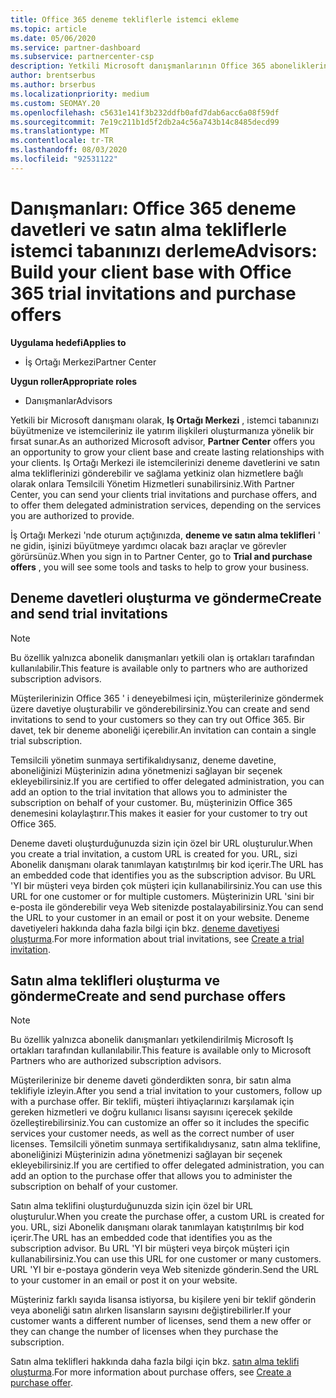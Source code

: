 ```yaml
---
title: Office 365 deneme tekliflerle istemci ekleme
ms.topic: article
ms.date: 05/06/2020
ms.service: partner-dashboard
ms.subservice: partnercenter-csp
description: Yetkili Microsoft danışmanlarının Office 365 aboneliklerini nasıl büyütireceğinizi öğrenin. Müşterilere Office 365 deneme davetleri ve satın alma teklifleri oluşturun ve gönderin.
author: brentserbus
ms.author: brserbus
ms.localizationpriority: medium
ms.custom: SEOMAY.20
ms.openlocfilehash: c5631e141f3b232ddfb0afd7dab6acc6a08f59df
ms.sourcegitcommit: 7e19c211b1d5f2db2a4c56a743b14c8485decd99
ms.translationtype: MT
ms.contentlocale: tr-TR
ms.lasthandoff: 08/03/2020
ms.locfileid: "92531122"
---
```

# <a name="advisors-build-your-client-base-with-office-365-trial-invitations-and-purchase-offers"></a><span data-ttu-id="03b27-104">Danışmanları: Office 365 deneme davetleri ve satın alma tekliflerle istemci tabanınızı derleme</span><span class="sxs-lookup"><span data-stu-id="03b27-104">Advisors: Build your client base with Office 365 trial invitations and purchase offers</span></span>

<span data-ttu-id="03b27-105">**Uygulama hedefi**</span><span class="sxs-lookup"><span data-stu-id="03b27-105">**Applies to**</span></span>

- <span data-ttu-id="03b27-106">İş Ortağı Merkezi</span><span class="sxs-lookup"><span data-stu-id="03b27-106">Partner Center</span></span>
 
<span data-ttu-id="03b27-107">**Uygun roller**</span><span class="sxs-lookup"><span data-stu-id="03b27-107">**Appropriate roles**</span></span>

- <span data-ttu-id="03b27-108">Danışmanlar</span><span class="sxs-lookup"><span data-stu-id="03b27-108">Advisors</span></span>


<span data-ttu-id="03b27-109">Yetkili bir Microsoft danışmanı olarak, **Iş Ortağı Merkezi** , istemci tabanınızı büyütmenize ve istemcileriniz ile yatırım ilişkileri oluşturmanıza yönelik bir fırsat sunar.</span><span class="sxs-lookup"><span data-stu-id="03b27-109">As an authorized Microsoft advisor, **Partner Center** offers you an opportunity to grow your client base and create lasting relationships with your clients.</span></span> <span data-ttu-id="03b27-110">Iş Ortağı Merkezi ile istemcilerinizi deneme davetlerini ve satın alma tekliflerinizi gönderebilir ve sağlama yetkiniz olan hizmetlere bağlı olarak onlara Temsilcili Yönetim Hizmetleri sunabilirsiniz.</span><span class="sxs-lookup"><span data-stu-id="03b27-110">With Partner Center, you can send your clients trial invitations and purchase offers, and to offer them delegated administration services, depending on the services you are authorized to provide.</span></span>

<span data-ttu-id="03b27-111">İş Ortağı Merkezi 'nde oturum açtığınızda, **deneme ve satın alma teklifleri** ' ne gidin, işinizi büyütmeye yardımcı olacak bazı araçlar ve görevler görürsünüz.</span><span class="sxs-lookup"><span data-stu-id="03b27-111">When you sign in to Partner Center, go to **Trial and purchase offers** , you will see some tools and tasks to help to grow your business.</span></span>

## <a name="create-and-send-trial-invitations"></a><span data-ttu-id="03b27-112">Deneme davetleri oluşturma ve gönderme</span><span class="sxs-lookup"><span data-stu-id="03b27-112">Create and send trial invitations</span></span>

> [!NOTE]
> <span data-ttu-id="03b27-113">Bu özellik yalnızca abonelik danışmanları yetkili olan iş ortakları tarafından kullanılabilir.</span><span class="sxs-lookup"><span data-stu-id="03b27-113">This feature is available only to partners who are authorized subscription advisors.</span></span>

<span data-ttu-id="03b27-114">Müşterilerinizin Office 365 ' i deneyebilmesi için, müşterilerinize göndermek üzere davetiye oluşturabilir ve gönderebilirsiniz.</span><span class="sxs-lookup"><span data-stu-id="03b27-114">You can create and send invitations to send to your customers so they can try out Office 365.</span></span> <span data-ttu-id="03b27-115">Bir davet, tek bir deneme aboneliği içerebilir.</span><span class="sxs-lookup"><span data-stu-id="03b27-115">An invitation can contain a single trial subscription.</span></span>

<span data-ttu-id="03b27-116">Temsilcili yönetim sunmaya sertifikalıdıysanız, deneme davetine, aboneliğinizi Müşterinizin adına yönetmenizi sağlayan bir seçenek ekleyebilirsiniz.</span><span class="sxs-lookup"><span data-stu-id="03b27-116">If you are certified to offer delegated administration, you can add an option to the trial invitation that allows you to administer the subscription on behalf of your customer.</span></span> <span data-ttu-id="03b27-117">Bu, müşterinizin Office 365 denemesini kolaylaştırır.</span><span class="sxs-lookup"><span data-stu-id="03b27-117">This makes it easier for your customer to try out Office 365.</span></span>

<span data-ttu-id="03b27-118">Deneme daveti oluşturduğunuzda sizin için özel bir URL oluşturulur.</span><span class="sxs-lookup"><span data-stu-id="03b27-118">When you create a trial invitation, a custom URL is created for you.</span></span> <span data-ttu-id="03b27-119">URL, sizi Abonelik danışmanı olarak tanımlayan katıştırılmış bir kod içerir.</span><span class="sxs-lookup"><span data-stu-id="03b27-119">The URL has an embedded code that identifies you as the subscription advisor.</span></span> <span data-ttu-id="03b27-120">Bu URL 'YI bir müşteri veya birden çok müşteri için kullanabilirsiniz.</span><span class="sxs-lookup"><span data-stu-id="03b27-120">You can use this URL for one customer or for multiple customers.</span></span> <span data-ttu-id="03b27-121">Müşterinizin URL 'sini bir e-posta ile gönderebilir veya Web sitenizde postalayabilirsiniz.</span><span class="sxs-lookup"><span data-stu-id="03b27-121">You can send the URL to your customer in an email or post it on your website.</span></span>
<span data-ttu-id="03b27-122">Deneme davetiyeleri hakkında daha fazla bilgi için bkz. [deneme davetiyesi oluşturma](advisors-create-a-trial-invitation.md).</span><span class="sxs-lookup"><span data-stu-id="03b27-122">For more information about trial invitations, see [Create a trial invitation](advisors-create-a-trial-invitation.md).</span></span>

## <a name="create-and-send-purchase-offers"></a><span data-ttu-id="03b27-123">Satın alma teklifleri oluşturma ve gönderme</span><span class="sxs-lookup"><span data-stu-id="03b27-123">Create and send purchase offers</span></span>

> [!NOTE]
> <span data-ttu-id="03b27-124">Bu özellik yalnızca abonelik danışmanları yetkilendirilmiş Microsoft Iş ortakları tarafından kullanılabilir.</span><span class="sxs-lookup"><span data-stu-id="03b27-124">This feature is available only to Microsoft Partners who are authorized subscription advisors.</span></span>

<span data-ttu-id="03b27-125">Müşterilerinize bir deneme daveti gönderdikten sonra, bir satın alma teklifiyle izleyin.</span><span class="sxs-lookup"><span data-stu-id="03b27-125">After you send a trial invitation to your customers, follow up with a purchase offer.</span></span> <span data-ttu-id="03b27-126">Bir teklifi, müşteri ihtiyaçlarınızı karşılamak için gereken hizmetleri ve doğru kullanıcı lisansı sayısını içerecek şekilde özelleştirebilirsiniz.</span><span class="sxs-lookup"><span data-stu-id="03b27-126">You can customize an offer so it includes the specific services your customer needs, as well as the correct number of user licenses.</span></span> <span data-ttu-id="03b27-127">Temsilcili yönetim sunmaya sertifikalıdıysanız, satın alma teklifine, aboneliğinizi Müşterinizin adına yönetmenizi sağlayan bir seçenek ekleyebilirsiniz.</span><span class="sxs-lookup"><span data-stu-id="03b27-127">If you are certified to offer delegated administration, you can add an option to the purchase offer that allows you to administer the subscription on behalf of your customer.</span></span>

<span data-ttu-id="03b27-128">Satın alma teklifini oluşturduğunuzda sizin için özel bir URL oluşturulur.</span><span class="sxs-lookup"><span data-stu-id="03b27-128">When you create the purchase offer, a custom URL is created for you.</span></span> <span data-ttu-id="03b27-129">URL, sizi Abonelik danışmanı olarak tanımlayan katıştırılmış bir kod içerir.</span><span class="sxs-lookup"><span data-stu-id="03b27-129">The URL has an embedded code that identifies you as the subscription advisor.</span></span> <span data-ttu-id="03b27-130">Bu URL 'YI bir müşteri veya birçok müşteri için kullanabilirsiniz.</span><span class="sxs-lookup"><span data-stu-id="03b27-130">You can use this URL for one customer or many customers.</span></span> <span data-ttu-id="03b27-131">URL 'YI bir e-postaya gönderin veya Web sitenizde gönderin.</span><span class="sxs-lookup"><span data-stu-id="03b27-131">Send the URL to your customer in an email or post it on your website.</span></span>

<span data-ttu-id="03b27-132">Müşteriniz farklı sayıda lisansa istiyorsa, bu kişilere yeni bir teklif gönderin veya aboneliği satın alırken lisansların sayısını değiştirebilirler.</span><span class="sxs-lookup"><span data-stu-id="03b27-132">If your customer wants a different number of licenses, send them a new offer or they can change the number of licenses when they purchase the subscription.</span></span>

<span data-ttu-id="03b27-133">Satın alma teklifleri hakkında daha fazla bilgi için bkz. [satın alma teklifi oluşturma](advisor-create-a-purchase-offer.md).</span><span class="sxs-lookup"><span data-stu-id="03b27-133">For more information about purchase offers, see [Create a purchase offer](advisor-create-a-purchase-offer.md).</span></span>
